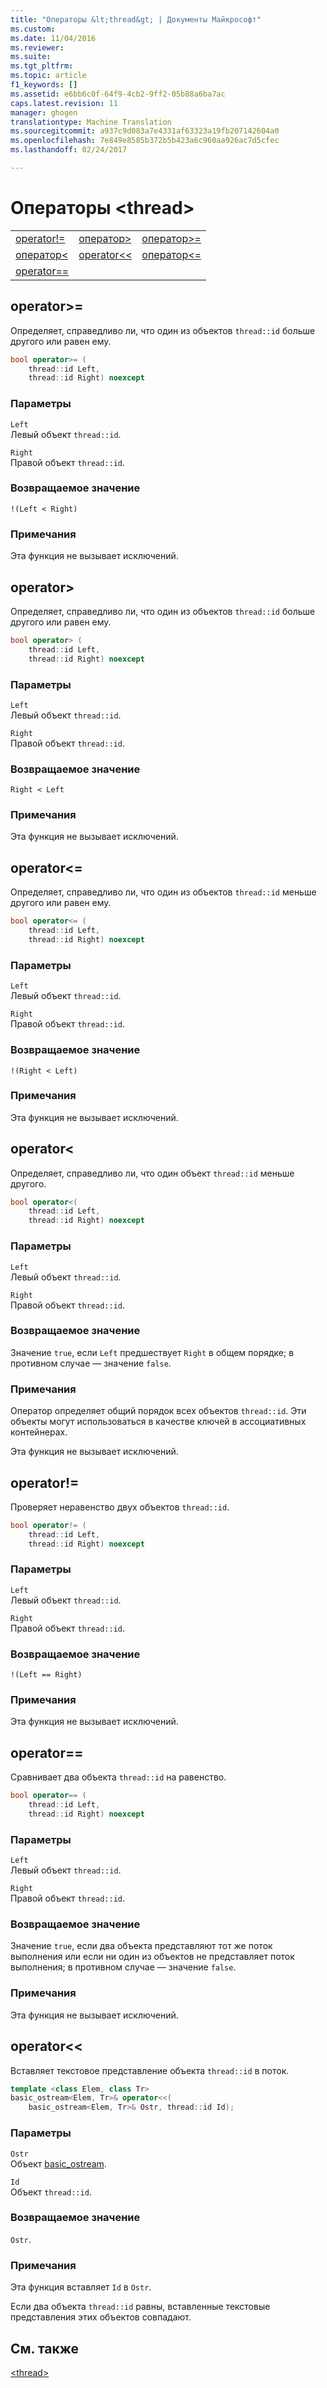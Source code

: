 ```yaml
---
title: "Операторы &lt;thread&gt; | Документы Майкрософт"
ms.custom: 
ms.date: 11/04/2016
ms.reviewer: 
ms.suite: 
ms.tgt_pltfrm: 
ms.topic: article
f1_keywords: []
ms.assetid: e6bb6c0f-64f9-4cb2-9ff2-05b88a6ba7ac
caps.latest.revision: 11
manager: ghogen
translationtype: Machine Translation
ms.sourcegitcommit: a937c9d083a7e4331af63323a19fb207142604a0
ms.openlocfilehash: 7e849e8585b372b5b423a6c960aa926ac7d5cfec
ms.lasthandoff: 02/24/2017

---
```

# <a name="ltthreadgt-operators"></a>Операторы &lt;thread&gt;
||||  
|-|-|-|  
|[operator!=](#operator_neq)|[оператор&gt;](#operator_gt_)|[оператор&gt;=](#operator_gt__eq)|  
|[оператор&lt;](#operator_lt_)|[operator&lt;&lt;](#operator_lt__lt_)|[оператор&lt;=](#operator_lt__eq)|  
|[operator==](#operator_eq_eq)|  
  
##  <a name="operator_gt__eq"></a>  operator&gt;=  
 Определяет, справедливо ли, что один из объектов `thread::id` больше другого или равен ему.  
  
```cpp  
bool operator>= (
    thread::id Left,
    thread::id Right) noexcept
```  
  
### <a name="parameters"></a>Параметры  
 `Left`  
 Левый объект `thread::id`.  
  
 `Right`  
 Правой объект `thread::id`.  
  
### <a name="return-value"></a>Возвращаемое значение  
 `!(Left < Right)`  
  
### <a name="remarks"></a>Примечания  
 Эта функция не вызывает исключений.  
  
##  <a name="operator_gt_"></a>  operator&gt;  
 Определяет, справедливо ли, что один из объектов `thread::id` больше другого или равен ему.  
  
```cpp  
bool operator> (
    thread::id Left,
    thread::id Right) noexcept
```  
  
### <a name="parameters"></a>Параметры  
 `Left`  
 Левый объект `thread::id`.  
  
 `Right`  
 Правой объект `thread::id`.  
  
### <a name="return-value"></a>Возвращаемое значение  
 `Right < Left`  
  
### <a name="remarks"></a>Примечания  
 Эта функция не вызывает исключений.  
  
##  <a name="operator_lt__eq"></a>  operator&lt;=  
 Определяет, справедливо ли, что один из объектов `thread::id` меньше другого или равен ему.  
  
```cpp  
bool operator<= (
    thread::id Left,
    thread::id Right) noexcept
```  
  
### <a name="parameters"></a>Параметры  
 `Left`  
 Левый объект `thread::id`.  
  
 `Right`  
 Правой объект `thread::id`.  
  
### <a name="return-value"></a>Возвращаемое значение  
 `!(Right < Left)`  
  
### <a name="remarks"></a>Примечания  
 Эта функция не вызывает исключений.  
  
##  <a name="operator_lt_"></a>  operator&lt;  
 Определяет, справедливо ли, что один объект `thread::id` меньше другого.  
  
```cpp  
bool operator<(
    thread::id Left,
    thread::id Right) noexcept
```  
  
### <a name="parameters"></a>Параметры  
 `Left`  
 Левый объект `thread::id`.  
  
 `Right`  
 Правой объект `thread::id`.  
  
### <a name="return-value"></a>Возвращаемое значение  
 Значение `true`, если `Left` предшествует `Right` в общем порядке; в противном случае — значение `false`.  
  
### <a name="remarks"></a>Примечания  
 Оператор определяет общий порядок всех объектов `thread::id`. Эти объекты могут использоваться в качестве ключей в ассоциативных контейнерах.  
  
 Эта функция не вызывает исключений.  
  
##  <a name="operator_neq"></a>  operator!=  
 Проверяет неравенство двух объектов `thread::id`.  
  
```cpp  
bool operator!= (
    thread::id Left,
    thread::id Right) noexcept
```  
  
### <a name="parameters"></a>Параметры  
 `Left`  
 Левый объект `thread::id`.  
  
 `Right`  
 Правой объект `thread::id`.  
  
### <a name="return-value"></a>Возвращаемое значение  
 `!(Left == Right)`  
  
### <a name="remarks"></a>Примечания  
 Эта функция не вызывает исключений.  
  
##  <a name="operator_eq_eq"></a>  operator==  
 Сравнивает два объекта `thread::id` на равенство.  
  
```cpp  
bool operator== (
    thread::id Left,
    thread::id Right) noexcept
```  
  
### <a name="parameters"></a>Параметры  
 `Left`  
 Левый объект `thread::id`.  
  
 `Right`  
 Правой объект `thread::id`.  
  
### <a name="return-value"></a>Возвращаемое значение  
 Значение `true`, если два объекта представляют тот же поток выполнения или если ни один из объектов не представляет поток выполнения; в противном случае — значение `false`.  
  
### <a name="remarks"></a>Примечания  
 Эта функция не вызывает исключений.  
  
##  <a name="operator_lt__lt_"></a>  operator&lt;&lt;  
 Вставляет текстовое представление объекта `thread::id` в поток.  
  
```cpp  
template <class Elem, class Tr>
basic_ostream<Elem, Tr>& operator<<(
    basic_ostream<Elem, Tr>& Ostr, thread::id Id);
```  
  
### <a name="parameters"></a>Параметры  
 `Ostr`  
 Объект [basic_ostream](../standard-library/basic-ostream-class.md).  
  
 `Id`  
 Объект `thread::id`.  
  
### <a name="return-value"></a>Возвращаемое значение  
 `Ostr`.  
  
### <a name="remarks"></a>Примечания  
 Эта функция вставляет `Id` в `Ostr`.  
  
 Если два объекта `thread::id` равны, вставленные текстовые представления этих объектов совпадают.  
  
## <a name="see-also"></a>См. также  
 [\<thread>](../standard-library/thread.md)




